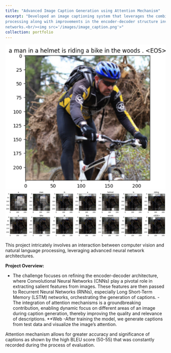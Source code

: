 ```yaml
---
title: "Advanced Image Caption Generation using Attention Mechanism"
excerpt: "Developed an image captioning system that leverages the combination of computer vision and language
processing along with improvements in the encoder-decoder structure involving the CNNs and LSTM
networks.<br/><img src='/images/image_caption.png'>"
collection: portfolio
---
```

<img src='/images/image_caption.png'> <br/>
<img src='/images/image_caption2.png'><br/>

This project intricately involves an interaction between computer vision and natural language processing, leveraging advanced neural network architectures.

**Project Overview:**
- The challenge focuses on refining the encoder-decoder architecture, where Convolutional Neural Networks (CNNs) play a pivotal role in extracting salient features from images. These features are then passed to Recurrent Neural Networks (RNNs), especially Long Short-Term Memory (LSTM) networks, orchestrating the generation of captions.
-The integration of attention mechanisms is a groundbreaking contribution, enabling dynamic focus on different areas of an image during caption generation, thereby improving the quality and relevance of descriptions. **Web 
-After training the model, we generate captions from test data and visualize the image’s attention. 

Attention mechanism allows for greater accuracy and significance of captions as shown by the high BLEU score (50-55) that was constantly recorded during the process of evaluation.